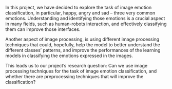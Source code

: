 In this project, we have decided to explore the task of image emotion classification, in particular, happy, angry and sad – three very common emotions. Understanding and identifying those emotions is a crucial aspect in 
many fields, such as human-robots interaction, and effectively classifying them can improve those interfaces.

Another aspect of image processing, is using different image processing techniques that could, hopefully, help the model to better understand the different classes’ patterns, and improve the performances of the
learning models in classifying the emotions expressed in the images.

This leads us to our project’s research question: 
Can we use image processing techniques for the task of image emotion classification, and whether there are preprocessing techniques that will improve the classification?

